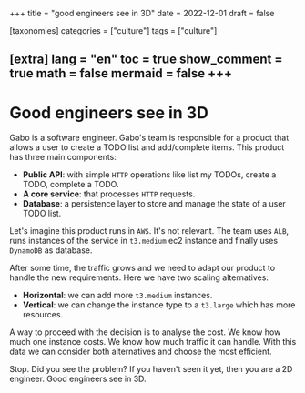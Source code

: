 
+++
title = "good engineers see in 3D"
date = 2022-12-01
draft = false

[taxonomies]
categories = ["culture"]
tags = ["culture"]

[extra]
lang = "en"
toc = true
show_comment = true
math = false
mermaid = false
+++
---

# Good engineers see in 3D

Gabo is a software engineer. Gabo's team is responsible for a product that allows a user to create a TODO list and add/complete items. This product has three main components:

- **Public API**: with simple `HTTP` operations like list my TODOs, create a TODO, complete a TODO.
- **A core service**: that processes `HTTP` requests.
- **Database**: a persistence layer to store and manage the state of a user TODO list.

Let's imagine this product runs in `AWS`. It's not relevant. The team uses `ALB`, runs instances of the service in `t3.medium` ec2 instance and finally uses `DynamoDB` as database.

After some time, the traffic grows and we need to adapt our product to handle the new requirements. Here we have two scaling alternatives:

- **Horizontal**: we can add more `t3.medium` instances.
- **Vertical**: we can change the instance type to a `t3.large` which has more resources.

A way to proceed with the decision is to analyse the cost. We know how much one instance costs. We know how much traffic it can handle. With this data we can consider both alternatives and choose the most efficient. 

Stop. Did you see the problem? If you haven't seen it yet, then you are a 2D engineer. Good engineers see in 3D.